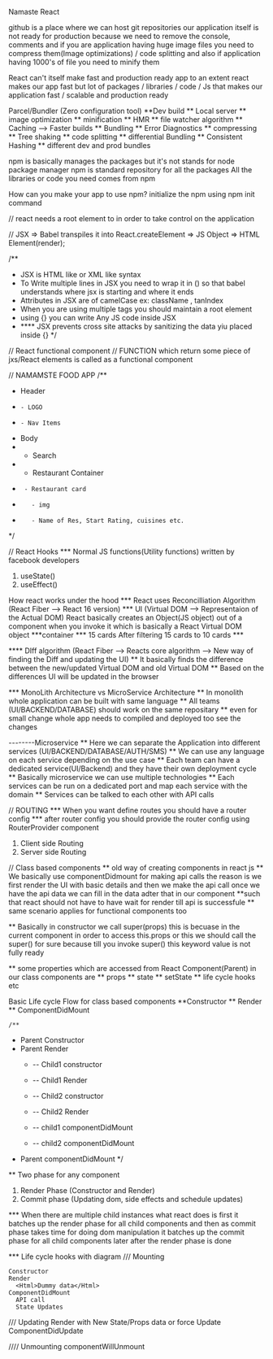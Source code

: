Namaste React

github is a place where we can host git repositories
our application itself is not ready for production because we need to remove the console, comments and if you are application having huge image files you need to compress them(Image optimizations) / code splitting and also if application having 1000's of file you need to minify them

React can't itself make fast and production ready app
to an extent react makes our app fast but lot of packages / libraries / code / Js that makes our application fast / scalable and production ready

Parcel/Bundler (Zero configuration tool)
**Dev build
** Local server
** image optimization
** minification
** HMR
** file watcher algorithm
** Caching --> Faster builds
** Bundling
** Error Diagnostics
** compressing
** Tree shaking
** code splitting
** differential Bundling
** Consistent Hashing
** different dev and prod bundles



npm is basically manages the packages but it's not stands for node package manager
npm is standard repository for all the packages
All the libraries or code you need comes from npm

How can you make your app to use npm?
initialize the npm using npm init command

// react needs a root element to in order to take control on the application

// JSX => Babel transpiles it into React.createElement => JS Object => HTML Element(render);


/**
 * JSX is HTML like or XML like syntax
 * To Write multiple lines in JSX you need to wrap it in () so that babel understands where jsx is starting and where it ends
 * Attributes in JSX are of camelCase ex: className , tanIndex
 * When you are using multiple tags you should maintain a root element
 * using {} you can write Any JS code inside JSX
 * **** JSX prevents cross site attacks by sanitizing the data yiu placed inside {}
 */

 // React functional component
// FUNCTION which return some piece of jxs/React elements is called as a functional component


// NAMAMSTE FOOD APP
/**
 * Header
*     - LOGO
*     - Nav Items
 * Body
 *    - Search
 *    - Restaurant Container
 *      - Restaurant card
 *        - img
 *        - Name of Res, Start Rating, cuisines etc.
 */

 // React Hooks
 *** Normal JS functions(Utility functions) written by facebook developers
 1) useState()
 2) useEffect()


How react works under the hood 
*** React uses Reconcilliation Algorithm (React Fiber --> React 16 version)
  *** UI (Virtual DOM --> Representaion of the Actual DOM)
  React basically creates an Object(JS object) out of a component when you invoke it which is basically a React Virtual DOM object
    ***container
        *** 15 cards
        After filtering 15 cards to 10 cards
            *** 

**** DIff algorithm (React Fiber --> Reacts core algorithm -->  New way of finding the Diff and updating the UI)
    ** It basically finds the difference between the new/updated Virtual DOM and old Virtual DOM
    ** Based on the differences UI will be updated in the browser


*** MonoLith Architecture vs MicroService Architecture
  ** In monolith whole application can be built with same language
  ** All teams (UI/BACKEND/DATABASE) should work on the same repositary
  ** even for small change whole app needs to compiled and deployed too see the changes

  --------Microservice
  ** Here we can separate the Application into different services (UI/BACKEND/DATABASE/AUTH/SMS)
  ** We can use any language on each service depending on the use case
  ** Each team can have a dedicated service(UI/Backend) and they have their own deployment cycle
  ** Basically microservice we can use multiple technologies
  ** Each services can be run on a dedicated port and map each service with the domain
  ** Services can be talked to each other with API calls


  // ROUTING
  *** When you want define routes you should have a router config
  *** after router config you should provide the router config using RouterProvider component
  1) Client side Routing
  2) Server side Routing

// Class based components
  ** old way of creating components in react js
  ** We basically use componentDidmount for making api calls the reason is
    we first render the UI with basic details and then we make the api call once we have the api data we can fill in the data adter that in our component
    **such that react should not have to have wait for render till api is successfule
    ** same scenario applies for functional components too

  ** Basically in constructor we call super(props) this is becuase in the current component in order to access this.props or this we should call the super() for sure because till you invoke super() this keyword value is not fully ready

  ** some properties which are accessed from React Component(Parent) in our class components are 
    ** props
    ** state
    ** setState
    ** life cycle hooks etc

  Basic Life cycle Flow for class based components
    **Constructor
    ** Render
    ** ComponentDidMount


    /**
 * Parent Constructor
 * Parent Render
    *  -- Child1 constructor
    *  -- Child1 Render
    
    *  -- Child2 constructor
    *  -- Child2 Render
    
    *  -- child1 componentDidMount
    *  -- child2 componentDidMount
  * Parent componentDidMount
 */

** Two phase for any component
  1) Render Phase (Constructor and Render)
  2) Commit phase (Updating dom, side effects and schedule updates)

 *** When there are multiple child instances what react does is first it batches up the render phase for all child components and then as commit phase takes time for doing dom manipulation it batches up the commit phase for all child components later after the render phase is done


 *** Life cycle hooks with diagram
 /// Mounting

    Constructor
    Render
      <Html>Dummy data</Html>
    ComponentDidMount
      API call
      State Updates

/// Updating
    Render
      <Html>with New State/Props data or force Update</Html>
    ComponentDidUpdate

//// Unmounting
    componentWillUnmount
  


